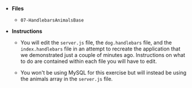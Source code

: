 * **Files**

  * `07-HandlebarsAnimalsBase`

* **Instructions**

  * You will edit the `server.js` file, the `dog.handlebars` file, and the `index.handlebars` file in an attempt to recreate the application that we demonstrated just a couple of minutes ago. Instructions on what to do are contained within each file you will have to edit.

  * You won't be using MySQL for this exercise but will instead be using the animals array in the `server.js` file.
